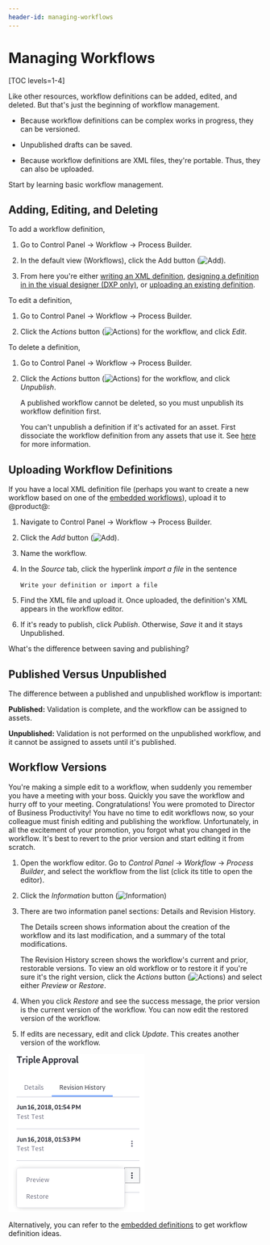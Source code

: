 ```yaml
---
header-id: managing-workflows
---
```


# Managing Workflows

[TOC levels=1-4]

Like other resources, workflow definitions can be added, edited, and deleted.
But that's just the beginning of workflow management.

- Because workflow definitions can be complex works in progress, they can be
    versioned. 

- Unpublished drafts can be saved.

- Because workflow definitions are XML files, they're portable. Thus, they can
    also be uploaded. 

Start by learning basic workflow management.

## Adding, Editing, and Deleting

To add a workflow definition,

1.  Go to Control Panel &rarr; Workflow &rarr; Process Builder.

2.  In the default view (Workflows), click the Add button
    (![Add](../../images/icon-add.png)).

3.  From here you're either 
    [writing an XML definition](/docs/7-2/reference/-/knowledge_base/r/crafting-xml-workflow-definitions), 
    [designing a definition in in the visual designer (DXP only)](https://customer.liferay.com/documentation/7.2/admin/-/official_documentation/portal/kaleo-designer), 
    or
    [uploading an existing definition](#uploading-workflow-definitions).

To edit a definition, 

1.  Go to Control Panel &rarr; Workflow &rarr; Process Builder.

2.  Click the *Actions* button (![Actions](../../images/icon-actions.png)) 
    for the workflow, and click *Edit*.

To delete a definition,

1.  Go to Control Panel &rarr; Workflow &rarr; Process Builder.

2.  Click the *Actions* button (![Actions](../../images/icon-actions.png)) 
    for the workflow, and click *Unpublish*.

    A published workflow cannot be deleted, so you must unpublish its workflow
    definition first. 

    You can't unpublish a definition if it's activated for an asset. First
    dissociate the workflow definition from any assets that use it. See
    [here](/docs/7-2/user/-/knowledge_base/u/activating-workflow) for more
    information.

## Uploading Workflow Definitions

If you have a local XML definition file (perhaps you want to create a new
workflow based on one of the
[embedded workflows](/docs/7-2/user/-/knowledge_base/u/workflow#embedded-workflows)),
upload it to @product@:

1.  Navigate to Control Panel &rarr; Workflow &rarr; Process Builder.

2.  Click the *Add* button (![Add](../../images/icon-add.png)).

3.  Name the workflow. 

4.  In the *Source* tab, click the hyperlink *import a file* in the sentence

    `Write your definition or import a file`

5.  Find the XML file and upload it. Once uploaded, the definition's XML 
    appears in the workflow editor.

6.  If it's ready to publish, click *Publish*. Otherwise, *Save* it and it stays
    Unpublished.

What's the difference between saving and publishing?

## Published Versus Unpublished

The difference between a published and unpublished workflow is important:

**Published:** Validation is complete, and the workflow can be assigned to 
assets.

**Unpublished:** Validation is not performed on the unpublished workflow, and it
cannot be assigned to assets until it's published.

## Workflow Versions

You're making a simple edit to a workflow, when suddenly you remember you have a
meeting with your boss. Quickly you save the workflow and hurry off to your
meeting. Congratulations! You were promoted to Director of Business
Productivity! You have no time to edit workflows now, so your colleague must
finish editing and publishing the workflow. Unfortunately, in all the excitement
of your promotion, you forgot what you changed in the workflow. It's best to
revert to the prior version and start editing it from scratch.

1.  Open the workflow editor. Go to *Control Panel* &rarr; *Workflow* &rarr;
    *Process Builder*, and select the workflow from the list (click its title to
    open the editor).

2.  Click the *Information* button
    (![Information](../../images/icon-information.png))

3.  There are two information panel sections: Details and Revision
    History.

    The Details screen shows information about the creation of the workflow and
    its last modification, and a summary of the total modifications.

    The Revision History screen shows the workflow's current and prior,
    restorable versions. To view an old workflow or to restore it if you're sure
    it's the right version, click the *Actions* button
    (![Actions](../../images/icon-actions.png)) and select either *Preview* or
    *Restore*.

4.  When you click *Restore* and see the success message, the prior version
    is the current version of the workflow. You can now edit the restored
    version of the workflow. 

5.  If edits are necessary, edit and click *Update*. This creates another
    version of the workflow.

![Figure 1: View and restore prior versions of a workflow.](../../images/workflow-revisions.png)

Alternatively, you can refer to the 
[embedded definitions](/docs/7-2/user/-/knowledge_base/u/workflow#embedded-workflows)
to get workflow definition ideas. 
